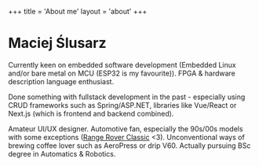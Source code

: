 +++
title = 'About me'
layout = 'about'
+++

# Maciej Ślusarz

Currently keen on embedded software development (Embedded Linux and/or bare metal on MCU (ESP32 is my favourite)). FPGA & hardware description language enthusiast. 

Done something with fullstack development in the past - especially using CRUD frameworks such as Spring/ASP.NET, libraries like Vue/React or Next.js (which is frontend and backend combined).

Amateur UI/UX designer. Automotive fan, especially the 90s/00s models with some exceptions ([Range Rover Classic](https://en.wikipedia.org/wiki/Range_Rover_Classic) <3). Unconventional ways of brewing coffee lover such as AeroPress or drip V60.
Actually pursuing BSc degree in Automatics & Robotics.
